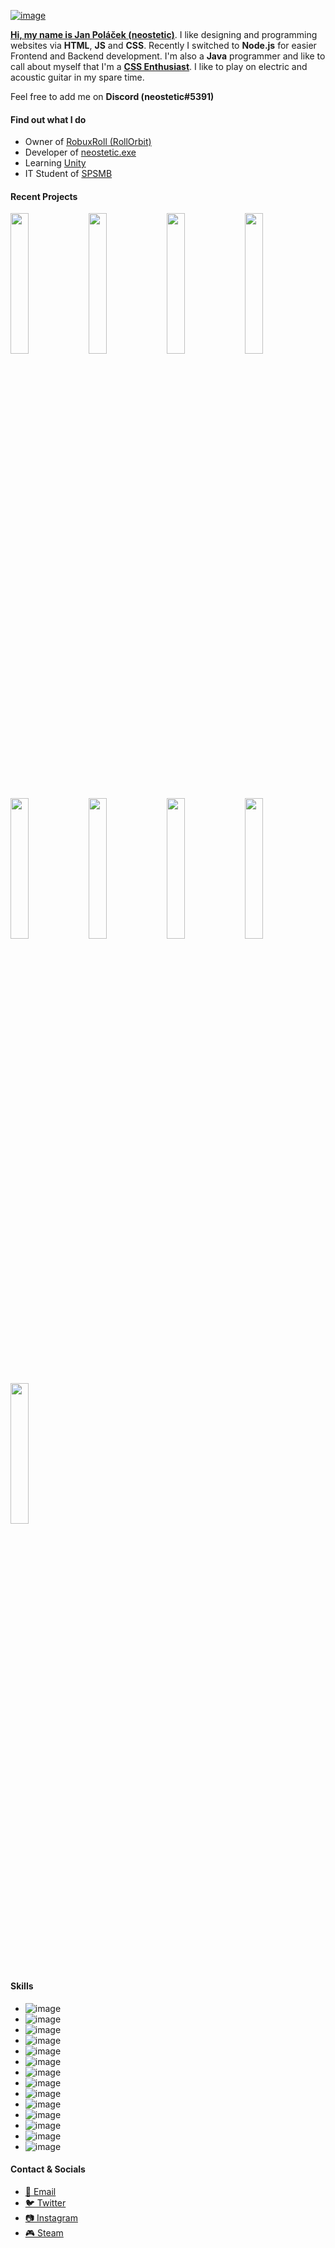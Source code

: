 [![image](https://user-images.githubusercontent.com/83291717/166122462-92e21d06-f83f-419c-9c95-d0e492637454.png)](https://neostetic.github.io)


[**Hi, my name is Jan Poláček (neostetic)**](https://github.com/neostetic). I like designing and programming websites via **HTML**, **JS** and **CSS**. Recently I switched to **Node.js** for easier Frontend and Backend development. I'm also a **Java** programmer and like to call about myself that I'm a [**CSS Enthusiast**](https://neostetic.github.io). I like to play on electric and acoustic guitar in my spare time.

Feel free to add me on **Discord (neostetic#5391)**

#### Find out what I do
 - Owner of [RobuxRoll (RollOrbit)](https://github.com/RobuxRoll)
 - Developer of [neostetic.exe](https://neostetic.github.io/)
 - Learning [Unity](https://unity.com)
 - IT Student of [SPSMB](https://github.com/SPSMB)

#### Recent Projects

<a href="https://zenith-airy-cabinet.glitch.me"><img src="https://user-images.githubusercontent.com/83291717/167913015-49bed89c-6d4e-4c9a-aaf0-605519097b43.png" width="24%"/></a>
<a href="https://neostetic.github.io/Linux-Shells/"><img src="https://user-images.githubusercontent.com/83291717/167912428-78056d58-fae4-4329-bf39-9927c528347b.png" width="24%"/></a>
<a href="https://stripe-thread-feet.glitch.me"><img src="https://user-images.githubusercontent.com/83291717/167912065-3e5b66df-6e99-467d-bd4f-427eb66dbf6e.png" width="24%"/></a>
<a href="https://robuxroll.github.io"><img src="https://user-images.githubusercontent.com/83291717/167911612-96dcf33b-298b-4e26-803b-555f135effc6.png" width="24%"/></a>
<a href="https://neostetic.github.io/Tailwind-UI-Website"><img src="https://user-images.githubusercontent.com/83291717/167911142-22226e69-435c-4d7b-8ad7-8cbb40a1561f.png" width="24%"/></a>
<a href="https://pbp-holder.cz"><img src="https://user-images.githubusercontent.com/83291717/167910623-7af5d5d0-b238-4148-9ac9-97c6acc4873f.png" width="24%"/></a>
<a href="https://machinegunfly.github.io"><img src="https://user-images.githubusercontent.com/83291717/167910319-be85f4ed-571c-4945-b6f4-6f953b1410f9.png" width="24%"/></a>
<a href="https://cookieclicker98.github.io"><img src="https://user-images.githubusercontent.com/83291717/167909185-d912d4e7-3dba-4272-ae69-732efa35c84e.png" width="24%"/></a>
<a href="https://github.com/neostetic?tab=repositories"><img src="https://user-images.githubusercontent.com/83291717/167913373-be9da714-2baa-4216-b9f5-87221776f683.png" width="24%"/></a>

<!--
 - [💬 Basic Chat Web/App](https://zenith-airy-cabinet.glitch.me)
 - [🌐 Linux Shells Website [CZ]](https://neostetic.github.io/Linux-Shells/)
 - [📣 Translator](https://stripe-thread-feet.glitch.me) (limited access)
 - [🎲 RobuxRoll (RollOrbit)](https://robuxroll.github.io)
 - [🌐 Tailwind UI Website [CZ]](https://neostetic.github.io/Tailwind-UI-Website)
 - [🧱 JustBunker](https://github.com/neostetic/project)
 - [🏍️ PBP-Holder](https://pbp-holder.cz)
 - [📝 Machinegunfly](https://machinegunfly.github.io)
 - [🍪 Cookieclicker98](https://cookieclicker98.github.io)
-->

#### Skills
 - ![image](https://img.shields.io/badge/Adobe%20after%20affects-CF96FD?style=for-the-badge&logo=Adobe%20after%20effects&logoColor=393665)
 - ![image](https://img.shields.io/badge/Adobe%20Illustrator-FF9A00?style=for-the-badge&logo=adobe%20illustrator&logoColor=white)
 - ![image](https://img.shields.io/badge/Adobe%20Photoshop-31A8FF?style=for-the-badge&logo=Adobe%20Photoshop&logoColor=black)
 - ![image](https://img.shields.io/badge/C-00599C?style=for-the-badge&logo=c&logoColor=white)
 - ![image](https://img.shields.io/badge/CSS3-1572B6?style=for-the-badge&logo=css3&logoColor=white)
 - ![image](https://img.shields.io/badge/Express.js-000000?style=for-the-badge&logo=express&logoColor=white)
 - ![image](https://img.shields.io/badge/Heroku-430098?style=for-the-badge&logo=heroku&logoColor=white)
 - ![image](https://img.shields.io/badge/HTML5-E34F26?style=for-the-badge&logo=html5&logoColor=white)
 - ![image](https://img.shields.io/badge/Java-ED8B00?style=for-the-badge&logo=java&logoColor=white)
 - ![image](https://img.shields.io/badge/JavaScript-323330?style=for-the-badge&logo=javascript&logoColor=F7DF1E)
 - ![image](https://img.shields.io/badge/Node.js-339933?style=for-the-badge&logo=nodedotjs&logoColor=white)
 - ![image](https://img.shields.io/badge/npm-CB3837?style=for-the-badge&logo=npm&logoColor=white)
 - ![image](https://img.shields.io/badge/Pug-E3C29B?style=for-the-badge&logo=pug&logoColor=black)
 - ![image](https://img.shields.io/badge/React-20232A?style=for-the-badge&logo=react&logoColor=61DAFB)


#### Contact & Socials
 - [📧 Email](mailto:gg.polacek@gmail.com)
 - [🐦 Twitter](https://twitter.com/neostetic)
 - [📷 Instagram](https://www.instagram.com/honzikalejinej)
 - [🎮 Steam](https://steamcommunity.com/id/pixel08)

<!--
  <a href="https://neostetic.github.io">
    <p align="center">
      <img src="https://i.giphy.com/media/JWOJsD0HvNpJ7K0XFk/giphy.webp"><br>
      <img src="https://user-images.githubusercontent.com/83291717/145250762-d9f11d2e-1405-4532-b72a-5c83feae19d9.png"><br>
    </p>
  </a>
  <p align="center">
  <h4 align="center">
    Owner of <a href="https://github.com/RobuxRoll">RobuxRoll (RollOrbit)</a><br>
    Developer of <a href="https://neostetic.github.io/Tailwind-UI-Website/">Tailwind UI Website [CZ]</a><br>
    Developer of <a href="https://github.com/cookieclicker98">Cookieclicker98</a><br>
    <a href="https://neostetic.github.io">CSS Enthusiast</a><br>
  </h4>
  </p>
-->

